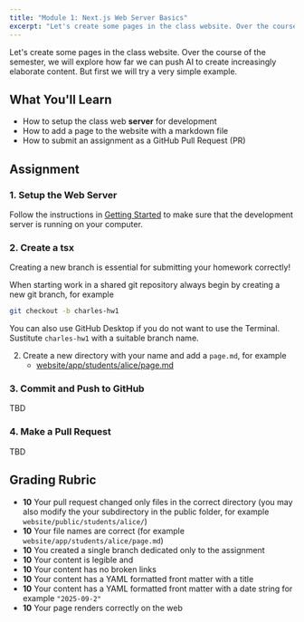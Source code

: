 ```yaml
---
title: "Module 1: Next.js Web Server Basics"
excerpt: "Let's create some pages in the class website. Over the course of the semester, we will explore how far we can push AI to create increasingly elaborate content."
---
```


Let's create some pages in the class website. Over the course of the semester,
we will explore how far we can push AI to create increasingly elaborate content.
But first we will try a very simple example.

## What You'll Learn

- How to setup the class web **server** for development
- How to add a page to the website with a markdown file
- How to submit an assignment as a GitHub Pull Request (PR)

## Assignment

### 1. Setup the Web Server

Follow the instructions in [Getting Started](/modules/getting-started) to make
sure that the development server is running on your computer.

### 2. Create a tsx 

Creating a new branch is essential for submitting your homework correctly!

When starting work in a shared git repository always begin by creating a new git branch, for example

```bash
git checkout -b charles-hw1
```

You can also use GitHub Desktop if you do not want to use the Terminal.
Sustitute `charles-hw1` with a suitable branch name.

2. Create a new directory with your name and add a `page.md`, for example
   - [website/app/students/alice/page.md](https://github.com/ep390/ep390/blob/main/website/app/students/alice/page.md?plain=1)

### 3. Commit and Push to GitHub

TBD

### 4. Make a Pull Request

TBD

## Grading Rubric

- **10** Your pull request changed only files in the correct  directory (you may also modify the your subdirectory in the public folder, for example `website/public/students/alice/`)
- **10** Your file names are correct (for example `website/app/students/alice/page.md`)
- **10** You created a single branch dedicated only to the assignment
- **10** Your content is legible and 
- **10** Your content has no broken links
- **10** Your content has a YAML formatted front matter with a title
- **10** Your content has a YAML formatted front matter with a date string for example `"2025-09-2"`
- **10** Your page renders correctly on the web
